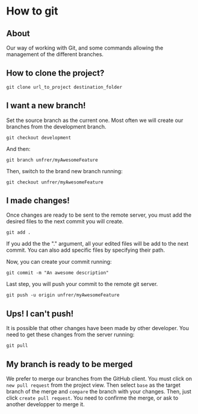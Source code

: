 # How to git

## About

Our way of working with Git, and some commands allowing the management of the different branches.

## How to clone the project?
`git clone url_to_project destination_folder`

## I want a new branch! 
Set the source branch as the current one. Most often we will create our branches from the development branch. 

`git checkout development`

And then:

`git branch unfrer/myAwesomeFeature`

Then, switch to the brand new branch running:

`git checkout unfrer/myAwesomeFeature`

## I made changes!
Once changes are ready to be sent to the remote server, you must add the desired files to the next commit you will create.  

`git add .`  

If you add the the "." argument, all your edited files will be add to the next commit. You can also add specific files by specifying their path.

Now, you can create your commit running:

`git commit -m "An awesome description"`

Last step, you will push your commit to the remote git server.

`git push -u origin unfrer/myAwesomeFeature`

## Ups! I can't push!
It is possible that other changes have been made by other developer. You need to get these changes from the server running:

`git pull`

## My branch is ready to be merged
We prefer to merge our branches from the GitHub client. You must click on `new pull request` from the project view. Then select `base` as the target branch of the merge and `compare` the branch with your changes. Then, just click `create pull request`. You need to confirme the merge, or ask to another developper to merge it.
